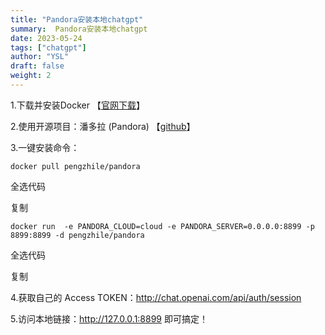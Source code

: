 ```yaml
---
title: "Pandora安装本地chatgpt"
summary:  Pandora安装本地chatgpt
date: 2023-05-24
tags: ["chatgpt"]
author: "YSL"
draft: false
weight: 2
---
```


1.下载并安装Docker 【[官网下载](https://www.docker.com/)】

2.使用开源项目：潘多拉 (Pandora) 【[github](https://github.com/pengzhile/pandora)】

3.一键安装命令：

```none
docker pull pengzhile/pandora
```

全选代码

复制

```none
docker run  -e PANDORA_CLOUD=cloud -e PANDORA_SERVER=0.0.0.0:8899 -p 8899:8899 -d pengzhile/pandora
```

全选代码

复制

4.获取自己的 Access TOKEN：http://chat.openai.com/api/auth/session

5.访问本地链接：http://127.0.0.1:8899 即可搞定！